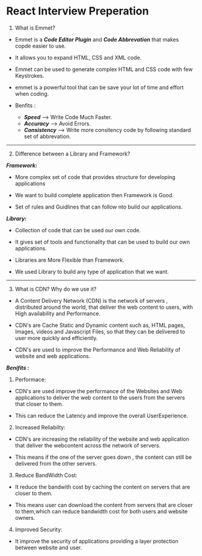# React Interview Preperation

1. What is Emmet?

- Emmet is a **_Code Editor Plugin_** and **_Code Abbrevation_** that makes copde easier to use.

- It allows you to expand HTML, CSS and XML code.

- Emmet can be used to generate complex HTML and CSS code with few Keystrokes.

- emmet is a powerful tool that can be save your lot of time and effort when coding.

- Benfits :
  - **_Speed_** --> Write Code Much Faster.
  - **_Accuracy_** --> Avoid Errors.
  - **_Consistency_** --> Write more consitency code by following standard set of abbrevation.

---

2.  Difference between a Library and Framework?

**_Framework:_**

- More complex set of code that provides structure for developing applications

- We want to build complete application then Framework is Good.

- Set of rules and Guidlines that can follow nto build our applications.

**_Library:_**

- Collection of code that can be used our own code.

- It gives set of tools and functionality that can be used to build our own applications.

- Libraries are More Flexible than Framework.

- We used Library to build any type of application that we want.

---

3.  What is CDN? Why do we use it?

- A Content Delivery Network (CDN) is the network of servers , distributed around the world, that deliver the web content to users, with High availability and Performance.

- CDN's are Cache Static and Dynamic content such as, HTML pages, Images, videos and Javascript Files, so that they can be delivered to user more quickly and efficiently.

- CDN's are used to improve the Performance and Web Reliability of website and web applications.

**_Benifits :_**

1. Performace:

- CDN's are used improve the performance of the Websites and Web applications to deliver the web content to the users from the servers that closer to them.

- This can reduce the Latency and improve the overall UserExperience.

2. Increased Reliabilty:

- CDN's are increasing the reliability of the website and web application that deliver the webcontent across the network of servers.

- This means if the one of the server goes down , the content can still be delivered from the other servers.

3. Reduce BandWidth Cost:

- It reduce the bandwith cost by caching the content on servers that are closer to them.

- This means user can download the content from servers that are closer to them,which can reduce bandwidth cost for both users and website owners.

4. Improved Security:

- It improve the security of applications providing a layer protection between website and user.
